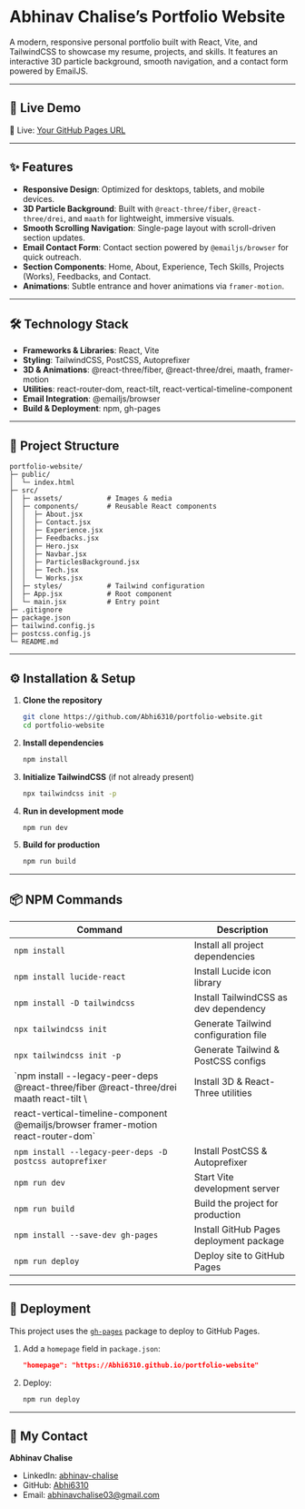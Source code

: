 # Abhinav Chalise’s Portfolio Website

A modern, responsive personal portfolio built with React, Vite, and TailwindCSS to showcase my resume, projects, and skills. It features an interactive 3D particle background, smooth navigation, and a contact form powered by EmailJS.

---

## 🚀 Live Demo

🔗 Live: [Your GitHub Pages URL](https://Abhi6310.github.io/portfolio-website)

---

## ✨ Features

- **Responsive Design**: Optimized for desktops, tablets, and mobile devices.
- **3D Particle Background**: Built with `@react-three/fiber`, `@react-three/drei`, and `maath` for lightweight, immersive visuals.
- **Smooth Scrolling Navigation**: Single-page layout with scroll-driven section updates.
- **Email Contact Form**: Contact section powered by `@emailjs/browser` for quick outreach.
- **Section Components**: Home, About, Experience, Tech Skills, Projects (Works), Feedbacks, and Contact.
- **Animations**: Subtle entrance and hover animations via `framer-motion`.

---

## 🛠️ Technology Stack

- **Frameworks & Libraries**: React, Vite
- **Styling**: TailwindCSS, PostCSS, Autoprefixer
- **3D & Animations**: @react-three/fiber, @react-three/drei, maath, framer-motion
- **Utilities**: react-router-dom, react-tilt, react-vertical-timeline-component
- **Email Integration**: @emailjs/browser
- **Build & Deployment**: npm, gh-pages

---

## 📂 Project Structure

```
portfolio-website/
├─ public/
│  └─ index.html
├─ src/
│  ├─ assets/           # Images & media
│  ├─ components/       # Reusable React components
│  │  ├─ About.jsx
│  │  ├─ Contact.jsx
│  │  ├─ Experience.jsx
│  │  ├─ Feedbacks.jsx
│  │  ├─ Hero.jsx
│  │  ├─ Navbar.jsx
│  │  ├─ ParticlesBackground.jsx
│  │  ├─ Tech.jsx
│  │  └─ Works.jsx
│  ├─ styles/           # Tailwind configuration
│  ├─ App.jsx           # Root component
│  └─ main.jsx          # Entry point
├─ .gitignore
├─ package.json
├─ tailwind.config.js
├─ postcss.config.js
└─ README.md
```

---

## ⚙️ Installation & Setup

1. **Clone the repository**
   ```bash
   git clone https://github.com/Abhi6310/portfolio-website.git
   cd portfolio-website
   ```

2. **Install dependencies**
   ```bash
   npm install
   ```

3. **Initialize TailwindCSS** (if not already present)
   ```bash
   npx tailwindcss init -p
   ```

4. **Run in development mode**
   ```bash
   npm run dev
   ```

5. **Build for production**
   ```bash
   npm run build
   ```

---

## 📦 NPM Commands

| Command                                                                                             | Description                              |
| --------------------------------------------------------------------------------------------------- | ---------------------------------------- |
| `npm install`                                                                                       | Install all project dependencies         |
| `npm install lucide-react`                                                                          | Install Lucide icon library              |
| `npm install -D tailwindcss`                                                                        | Install TailwindCSS as dev dependency    |
| `npx tailwindcss init`                                                                              | Generate Tailwind configuration file     |
| `npx tailwindcss init -p`                                                                           | Generate Tailwind & PostCSS configs      |
| `npm install --legacy-peer-deps @react-three/fiber @react-three/drei maath react-tilt \              | Install 3D & React-Three utilities       |
|   react-vertical-timeline-component @emailjs/browser framer-motion react-router-dom`                |                                          |
| `npm install --legacy-peer-deps -D postcss autoprefixer`                                            | Install PostCSS & Autoprefixer           |
| `npm run dev`                                                                                       | Start Vite development server            |
| `npm run build`                                                                                     | Build the project for production         |
| `npm install --save-dev gh-pages`                                                                   | Install GitHub Pages deployment package  |
| `npm run deploy`                                                                                    | Deploy site to GitHub Pages              |

---

## 🚀 Deployment

This project uses the [`gh-pages`](https://www.npmjs.com/package/gh-pages) package to deploy to GitHub Pages.

1. Add a `homepage` field in `package.json`:
   ```json
   "homepage": "https://Abhi6310.github.io/portfolio-website"
   ```

2. Deploy:
   ```bash
   npm run deploy
   ```

---

## 👤 My Contact

**Abhinav Chalise**  
- LinkedIn: [abhinav-chalise](https://www.linkedin.com/in/abhinav-chalise-6bb31920b/)  
- GitHub: [Abhi6310](https://github.com/Abhi6310)  
- Email: abhinavchalise03@gmail.com

